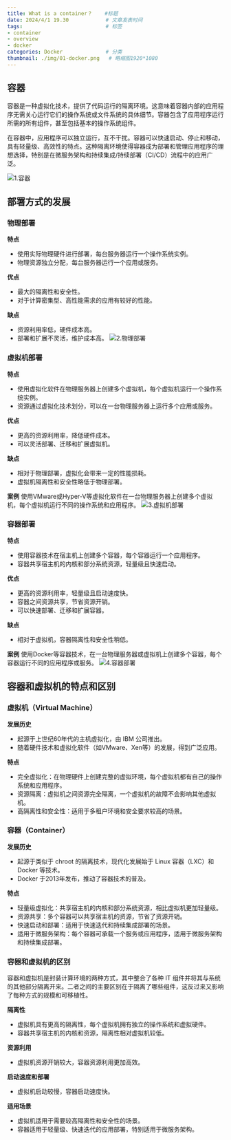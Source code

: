 ```yaml
---
title: What is a container？    #标题
date: 2024/4/1 19.30            # 文章发表时间
tags:                           # 标签
- container
- overview
- docker
categories: Docker              # 分类
thumbnail: ./img/01-docker.png   # 略缩图1920*1080
---
```

## **容器**

容器是一种虚拟化技术，提供了代码运行的隔离环境。这意味着容器内部的应用程序无需关心运行它们的操作系统或文件系统的具体细节。容器包含了应用程序运行所需的所有组件，甚至包括基本的操作系统组件。

在容器中，应用程序可以独立运行，互不干扰。容器可以快速启动、停止和移动，具有轻量级、高效性的特点。这种隔离环境使得容器成为部署和管理应用程序的理想选择，特别是在微服务架构和持续集成/持续部署（CI/CD）流程中的应用广泛。

![1.容器](./graphs/01-1.png)

## **部署方式的发展**

### 物理部署
**特点**
- 使用实际物理硬件进行部署，每台服务器运行一个操作系统实例。
- 物理资源独立分配，每台服务器运行一个应用或服务。

**优点**
- 最大的隔离性和安全性。
- 对于计算密集型、高性能需求的应用有较好的性能。

**缺点**
- 资源利用率低，硬件成本高。
- 部署和扩展不灵活，维护成本高。
![2.物理部署](./graphs/01-2.png)

### 虚拟机部署
**特点**
- 使用虚拟化软件在物理服务器上创建多个虚拟机，每个虚拟机运行一个操作系统实例。
- 资源通过虚拟化技术划分，可以在一台物理服务器上运行多个应用或服务。

**优点**
- 更高的资源利用率，降低硬件成本。
- 可以灵活部署、迁移和扩展虚拟机。

**缺点**
- 相对于物理部署，虚拟化会带来一定的性能损耗。
- 虚拟机隔离性和安全性略低于物理部署。

**案例**
使用VMware或Hyper-V等虚拟化软件在一台物理服务器上创建多个虚拟机，每个虚拟机运行不同的操作系统和应用程序。
![3.虚拟机部署](./graphs/01-3.png)

### 容器部署
**特点**
- 使用容器技术在宿主机上创建多个容器，每个容器运行一个应用程序。
- 容器共享宿主机的内核和部分系统资源，轻量级且快速启动。

**优点**
- 更高的资源利用率，轻量级且启动速度快。
- 容器之间资源共享，节省资源开销。
- 可以快速部署、迁移和扩展容器。

**缺点**
- 相对于虚拟机，容器隔离性和安全性稍低。

**案例**
使用Docker等容器技术，在一台物理服务器或虚拟机上创建多个容器，每个容器运行不同的应用程序或服务。
![4.容器部署](./graphs/01-4.png)

## **容器和虚拟机的特点和区别**

### 虚拟机（Virtual Machine）

**发展历史**
- 起源于上世纪60年代的主机虚拟化，由 IBM 公司推出。
- 随着硬件技术和虚拟化软件（如VMware、Xen等）的发展，得到广泛应用。

**特点**
- 完全虚拟化：在物理硬件上创建完整的虚拟环境，每个虚拟机都有自己的操作系统和应用程序。
- 资源隔离：虚拟机之间资源完全隔离，一个虚拟机的故障不会影响其他虚拟机。
- 高隔离性和安全性：适用于多租户环境和安全要求较高的场景。

### 容器（Container）

**发展历史**
- 起源于类似于 chroot 的隔离技术，现代化发展始于 Linux 容器（LXC）和 Docker 等技术。
- Docker 于2013年发布，推动了容器技术的普及。

**特点**
- 轻量级虚拟化：共享宿主机的内核和部分系统资源，相比虚拟机更加轻量级。
- 资源共享：多个容器可以共享宿主机的资源，节省了资源开销。
- 快速启动和部署：适用于快速迭代和持续集成部署的场景。
- 适用于微服务架构：每个容器可承载一个服务或应用程序，适用于微服务架构和持续集成部署。

### 容器和虚拟机的区别

容器和虚拟机是封装计算环境的两种方式，其中整合了各种 IT 组件并将其与系统的其他部分隔离开来。二者之间的主要区别在于隔离了哪些组件，这反过来又影响了每种方式的规模和可移植性。

**隔离性**
- 虚拟机具有更高的隔离性，每个虚拟机拥有独立的操作系统和虚拟硬件。
- 容器共享宿主机的内核和资源，隔离性相对虚拟机较低。

**资源利用**
- 虚拟机资源开销较大，容器资源利用更加高效。

**启动速度和部署**
- 虚拟机启动较慢，容器启动速度快。

**适用场景**
- 虚拟机适用于需要较高隔离性和安全性的场景。
- 容器适用于轻量级、快速迭代的应用部署，特别适用于微服务架构。
